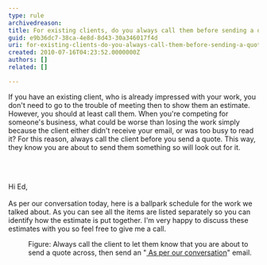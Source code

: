 ```yaml
---
type: rule
archivedreason: 
title: For existing clients, do you always call them before sending a quote?
guid: e9b36dc7-38ca-4e8d-8d43-30a346017f4d
uri: for-existing-clients-do-you-always-call-them-before-sending-a-quote
created: 2010-07-16T04:23:52.0000000Z
authors: []
related: []

---
```



If you have an existing client, who is already impressed with your work, you don't need to go to the trouble of meeting then to show them an estimate. However, you should at least call them. When you're competing for someone's business, what could be worse than losing the work simply because the client either didn't receive your email, or was too busy to read it? For this reason, always call the client before you send a quote. This way, they know you are about to send them something so will look out for it.

<br><excerpt class='endintro'></excerpt><br>

  <div class="greyBox">
<p class="ms-rteCustom-FigureNormal">Hi Ed,<br>
<br>
As per our conversation today, here is a ballpark schedule for the work we talked about. As you can see all the items are listed separately so you can identify how the estimate is put together. I'm very happy to discuss these estimates with you so feel free to give me a call.</p>
</div>
<dl class="code">
    <dd>Figure&#58; Always call the client to let them know that you are about to send a quote across, then send an &quot;<a href="/Standards/Management/RulesToHappyClients/Pages/DoYouAlwaysSendAnAsPerOurConversationEmail.aspx"> As per our conversation</a>&quot; email.</dd>
</dl>



